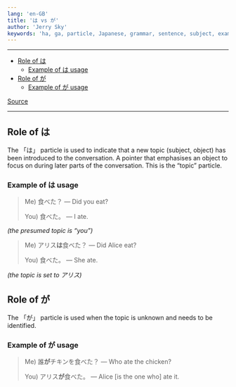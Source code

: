 ```yaml
---
lang: 'en-GB'
title: 'は vs が'
author: 'Jerry Sky'
keywords: 'ha, ga, particle, Japanese, grammar, sentence, subject, example'
---
```


---

- [Role of は](#role-of-は)
    - [Example of は usage](#example-of-は-usage)
- [Role of が](#role-of-が)
    - [Example of が usage](#example-of-が-usage)

[source]: http://www.guidetojapanese.org/learn/difference-between-wa-and-ga/#Ok_so_what_does_mean
[Source][source]

---

## Role of は

The 「は」 particle is used to indicate that a new topic (subject, object)
has been introduced to the conversation.
A pointer that emphasises an object to focus on during later parts of the conversation.
This is the “topic” particle.

### Example of は usage

> Me) 食べた？ — Did you eat?
>
> You) 食べた。 — I ate.

*(the presumed topic is “you”)*

> Me) アリス**は**食べた？ — Did Alice eat?
>
> You) 食べた。 — She ate.

*(the topic is set to アリス)*

## Role of が

The 「が」 particle is used when the topic is unknown and needs to be identified.

### Example of が usage

> Me) 誰**が**チキンを食べた？ — Who ate the chicken?
>
> You) アリス**が**食べた。 — Alice [is the one who] ate it.
